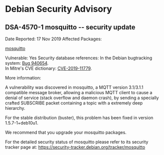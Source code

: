
Debian Security Advisory
========================


DSA-4570-1 mosquitto -- security update
---------------------------------------



Date Reported:
17 Nov 2019
Affected Packages:

[mosquitto](https://packages.debian.org/src:mosquitto)

Vulnerable:
Yes
Security database references:
In the Debian bugtracking system: [Bug 940654](https://bugs.debian.org/cgi-bin/bugreport.cgi?bug=940654).  
In Mitre's CVE dictionary: [CVE-2019-11779](https://security-tracker.debian.org/tracker/CVE-2019-11779).  

More information:

A vulnerability was discovered in mosquitto, a MQTT version 3.1/3.1.1
compatible message broker, allowing a malicious MQTT client to cause a
denial of service (stack overflow and daemon crash), by sending a
specially crafted SUBSCRIBE packet containing a topic with a extremely
deep hierarchy.


For the stable distribution (buster), this problem has been fixed in
version 1.5.7-1+deb10u1.


We recommend that you upgrade your mosquitto packages.


For the detailed security status of mosquitto please refer to its
security tracker page at:
<https://security-tracker.debian.org/tracker/mosquitto>





